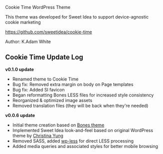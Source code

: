 Cookie Time WordPress Theme

This theme was developed for Sweet Idea to support device-agnostic cookie marketing

https://github.com/sweetidea/cookie-time

Author: K.Adam White

## Cookie Time Update Log

**v0.1.0 update**

- Renamed theme to Cookie Time
- Bug fix: Removed extra margin on body on Page templates
- Bug fix: Added SI favicon
- Began reformatting Bones LESS files for increased style consistency
- Reorganized & optimized image assets
- Removed translation files (they will be back when they're needed)

**v0.0.6 update**

- Initial theme creation based on [Bones theme](http://themble.com/bones/)
- Implemented Sweet Idea look-and-feel based on original WordPress theme by [Christina Yung](http://cmyung.com/)
- Removed SASS, added [wp-less](https://github.com/sanchothefat/wp-less) for direct LESS processing
- Added media queries and associated styles for better mobile browsing